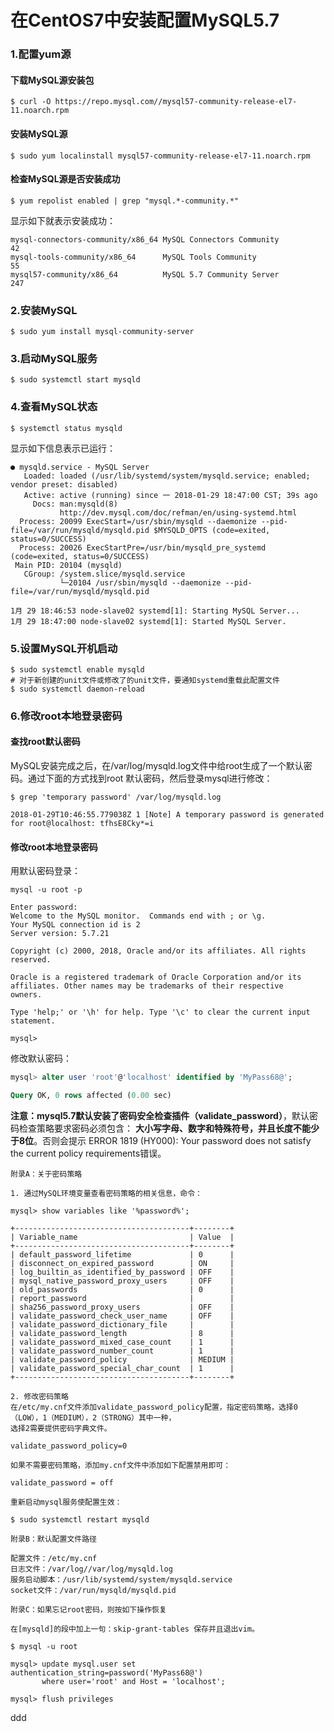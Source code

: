 在CentOS7中安装配置MySQL5.7
=================================================================================
### 1.配置yum源

#### 下载MySQL源安装包
```shell
$ curl -O https://repo.mysql.com//mysql57-community-release-el7-11.noarch.rpm
```

#### 安装MySQL源
```shell
$ sudo yum localinstall mysql57-community-release-el7-11.noarch.rpm
```

#### 检查MySQL源是否安装成功
```shell
$ yum repolist enabled | grep "mysql.*-community.*"
```
显示如下就表示安装成功：
```
mysql-connectors-community/x86_64 MySQL Connectors Community                  42
mysql-tools-community/x86_64      MySQL Tools Community                       55
mysql57-community/x86_64          MySQL 5.7 Community Server                 247
```

### 2.安装MySQL
```shell
$ sudo yum install mysql-community-server
```

### 3.启动MySQL服务
```shell
$ sudo systemctl start mysqld
```

### 4.查看MySQL状态
```shell
$ systemctl status mysqld
```
显示如下信息表示已运行：
```
● mysqld.service - MySQL Server
   Loaded: loaded (/usr/lib/systemd/system/mysqld.service; enabled; vendor preset: disabled)
   Active: active (running) since 一 2018-01-29 18:47:00 CST; 39s ago
     Docs: man:mysqld(8)
           http://dev.mysql.com/doc/refman/en/using-systemd.html
  Process: 20099 ExecStart=/usr/sbin/mysqld --daemonize --pid-file=/var/run/mysqld/mysqld.pid $MYSQLD_OPTS (code=exited, status=0/SUCCESS)
  Process: 20026 ExecStartPre=/usr/bin/mysqld_pre_systemd (code=exited, status=0/SUCCESS)
 Main PID: 20104 (mysqld)
   CGroup: /system.slice/mysqld.service
           └─20104 /usr/sbin/mysqld --daemonize --pid-file=/var/run/mysqld/mysqld.pid

1月 29 18:46:53 node-slave02 systemd[1]: Starting MySQL Server...
1月 29 18:47:00 node-slave02 systemd[1]: Started MySQL Server.
```

### 5.设置MySQL开机启动
```shell
$ sudo systemctl enable mysqld
# 对于新创建的unit文件或修改了的unit文件，要通知systemd重载此配置文件
$ sudo systemctl daemon-reload
```

### 6.修改root本地登录密码

#### 查找root默认密码
MySQL安装完成之后，在/var/log/mysqld.log文件中给root生成了一个默认密码。通过下面的方式找到root
默认密码，然后登录mysql进行修改：
```shell
$ grep 'temporary password' /var/log/mysqld.log

2018-01-29T10:46:55.779038Z 1 [Note] A temporary password is generated for root@localhost: tfhsE8Cky*=i
```

#### 修改root本地登录密码
用默认密码登录：
```shell
mysql -u root -p

Enter password:
Welcome to the MySQL monitor.  Commands end with ; or \g.
Your MySQL connection id is 2
Server version: 5.7.21

Copyright (c) 2000, 2018, Oracle and/or its affiliates. All rights reserved.

Oracle is a registered trademark of Oracle Corporation and/or its
affiliates. Other names may be trademarks of their respective
owners.

Type 'help;' or '\h' for help. Type '\c' to clear the current input statement.

mysql>
```
修改默认密码：
```sql
mysql> alter user 'root'@'localhost' identified by 'MyPass68@';

Query OK, 0 rows affected (0.00 sec)
```
**注意：mysql5.7默认安装了密码安全检查插件（validate_password）**，默认密码检查策略要求密码必须包含：
**大小写字母、数字和特殊符号，并且长度不能少于8位**。否则会提示
ERROR 1819 (HY000): Your password does not satisfy the current policy requirements错误。

```
附录A：关于密码策略

1. 通过MySQL环境变量查看密码策略的相关信息，命令：

mysql> show variables like '%password%';

+---------------------------------------+--------+
| Variable_name                         | Value  |
+---------------------------------------+--------+
| default_password_lifetime             | 0      |
| disconnect_on_expired_password        | ON     |
| log_builtin_as_identified_by_password | OFF    |
| mysql_native_password_proxy_users     | OFF    |
| old_passwords                         | 0      |
| report_password                       |        |
| sha256_password_proxy_users           | OFF    |
| validate_password_check_user_name     | OFF    |
| validate_password_dictionary_file     |        |
| validate_password_length              | 8      |
| validate_password_mixed_case_count    | 1      |
| validate_password_number_count        | 1      |
| validate_password_policy              | MEDIUM |
| validate_password_special_char_count  | 1      |
+---------------------------------------+--------+

2. 修改密码策略
在/etc/my.cnf文件添加validate_password_policy配置，指定密码策略，选择0（LOW），1（MEDIUM），2（STRONG）其中一种，
选择2需要提供密码字典文件。

validate_password_policy=0

如果不需要密码策略，添加my.cnf文件中添加如下配置禁用即可：

validate_password = off

重新启动mysql服务使配置生效：

$ sudo systemctl restart mysqld
```
```
附录B：默认配置文件路径

配置文件：/etc/my.cnf
日志文件：/var/log//var/log/mysqld.log
服务启动脚本：/usr/lib/systemd/system/mysqld.service
socket文件：/var/run/mysqld/mysqld.pid
```
```
附录C：如果忘记root密码，则按如下操作恢复

在[mysqld]的段中加上一句：skip-grant-tables 保存并且退出vim。

$ mysql -u root

mysql> update mysql.user set authentication_string=password('MyPass68@')
       where user='root' and Host = 'localhost';

mysql> flush privileges
```






































ddd
